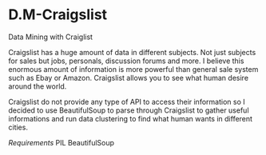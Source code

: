 D.M-Craigslist
==============

Data Mining with Craiglist

Craigslist has a huge amount of data in different subjects.
Not just subjects for sales but jobs, personals, discussion forums and more.
I believe this  enormous amount of information is more powerful than general sale system such as Ebay or Amazon.
Craigslist allows you to see what human desire around the world.

Craigslist do not provide any type of API to access their information so I decided to use BeautifulSoup to parse through Craigslist to gather useful informations and run data clustering to find what human wants in different cities.

*Requirements*
PIL
BeautifulSoup